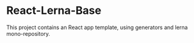 # React-Lerna-Base

This project contains an React app template, using generators and lerna mono-repository.
